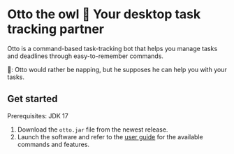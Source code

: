 # Otto the owl 🦉 Your desktop task tracking partner

Otto is a command-based task-tracking bot that helps you manage tasks and deadlines through easy-to-remember commands.

🦉: Otto would rather be napping, but he supposes he can help you with your tasks.

## Get started

Prerequisites: JDK 17

1. Download the `otto.jar` file from the newest release.
2. Launch the software and refer to the [user guide](https://reginateh.github.io/ip/) for the available commands and features.
